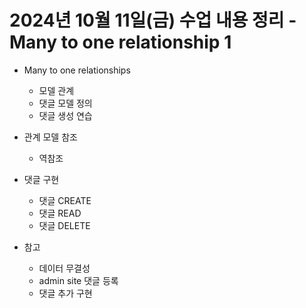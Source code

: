 # 2024년 10월 11일(금) 수업 내용 정리 - Many to one relationship 1


- Many to one relationships

  - 모델 관계
  - 댓글 모델 정의
  - 댓글 생성 연습


- 관계 모델 참조

  - 역참조


- 댓글 구현

  - 댓글 CREATE
  - 댓글 READ
  - 댓글 DELETE


- 참고

  - 데이터 무결성
  - admin site 댓글 등록
  - 댓글 추가 구현